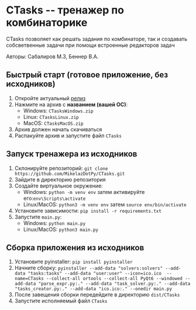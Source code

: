 # CTasks -- тренажер по комбинаторике
CTasks позволяет как решать задания по комбинаторе, так и создавать собсветвенные задачи при помощи встроенные редакторов задач

Авторы: Сабалиров М.З, Беннер В.А.

## Быстрый старт (готовое приложение, без исходников)
1. Откройте актуальный [релиз](https://github.com/MikelazDotPy/CTasks/releases/tag/v1.1)
2. Нажмите на архив с **названием (вашей ОС)**:
    - Windows: `CTasksWindows.zip`
    - Linux: `CTasksLinux.zip`
    - MacOS: `CTasksMacOS.zip`
3. Архив должен начать скачиваться
4. Распакуйте архив и запустите файл `CTasks`

## Запуск тренажера из исходников
1. Склонируйте репозиторий: `git clone https://github.com/MikelazDotPy/CTasks.git`
2. Зайдите в директорию репозитория
3. Создайте виртуальное окружение:
    - Windows: `python -m venv env`
        затем активируйте его:`env\Scripts\activate`
    - Linux/MacOS: `python3 -m venv env`
        затем `source env/bin/activate`
4. Установите зависимости: `pip install -r requirements.txt`
5. Запустите `main.py`:
    - Windows: `python main.py`
    - Linux/MacOS: `python3 main.py`

## Сборка приложения из исходников
1. Установите pyinstaller: `pip install pyinstaller`
2. Начните сборку: `pyinstaller --add-data "solvers:solvers" --add-data "tasks:tasks" --add-data "user:user" --icon=ico.ico  --name=CTasks --collect-all ortools --collect-all PyQt6 --windowed --add-data "parse_expr.py:." --add-data "task_solver.py:." --add-data "tasks_creator.py:." --add-data "ico.ico:." --onedir main.py`
3. После завещения сборки передейдите в директорию `dist/CTasks`
4. Запустите исполняемый файл `CTasks` 